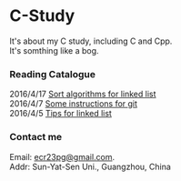 # C-Study
It's about my C study, including C and Cpp.  
It's somthing like a bog.  

### Reading Catalogue
2016/4/17 <updated>[Sort algorithms for linked list](https://github.com/ECer23/C-Study/issues/4)  
2016/4/7 [Some instructions for git](https://github.com/ECer23/C-Study/issues/3)  
2016/4/5 [Tips for linked list](https://github.com/ECer23/C-Study/issues/2)  

### Contact me  
Email: ecr23pg@gmail.com.  
Addr: Sun-Yat-Sen Uni., Guangzhou, China
